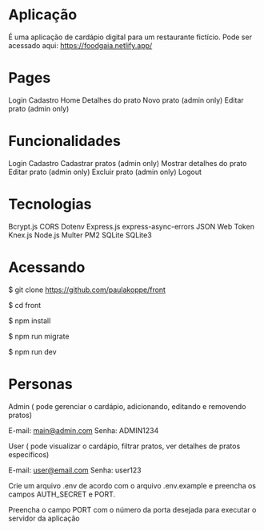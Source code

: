 # Aplicação

É uma aplicação de cardápio digital para um restaurante fictício.
Pode ser acessado aqui: https://foodgaia.netlify.app/

# Pages

Login
Cadastro
Home
Detalhes do prato
Novo prato (admin only)
Editar prato (admin only)

# Funcionalidades

Login
Cadastro
Cadastrar pratos (admin only)
Mostrar detalhes do prato
Editar prato (admin only)
Excluir prato (admin only)
Logout

# Tecnologias

Bcrypt.js
CORS
Dotenv
Express.js
express-async-errors
JSON Web Token
Knex.js
Node.js
Multer
PM2
SQLite
SQLite3

# Acessando

$ git clone https://github.com/paulakoppe/front

$ cd front

$ npm install

$ npm run migrate

$ npm run dev

# Personas 

Admin ( pode gerenciar o cardápio, adicionando, editando e removendo pratos)

E-mail: main@admin.com
Senha: ADMIN1234


User ( pode visualizar o cardápio, filtrar pratos, ver detalhes de pratos específicos)

E-mail: user@email.com
Senha: user123


Crie um arquivo .env de acordo com o arquivo .env.example e preencha os campos AUTH_SECRET e PORT.

Preencha o campo PORT com o número da porta desejada para executar o servidor da aplicação

